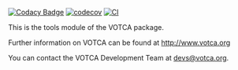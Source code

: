 [![Codacy Badge](https://app.codacy.com/project/badge/Grade/ace4de06384644b5855fcee4c3c20966)](https://www.codacy.com/gh/votca/tools?utm_source=github.com&amp;utm_medium=referral&amp;utm_content=votca/tools&amp;utm_campaign=Badge_Grade)
[![codecov](https://codecov.io/gh/votca/tools/branch/master/graph/badge.svg)](https://codecov.io/gh/votca/tools)
[![CI](https://github.com/votca/votca/workflows/CI/badge.svg?branch=stable)](https://github.com/votca/votca/actions?query=workflow%3ACI+branch%3Astable)

This is the tools module of the VOTCA package.

Further information on VOTCA can be found at <http://www.votca.org>

You can contact the VOTCA Development Team at devs@votca.org.
